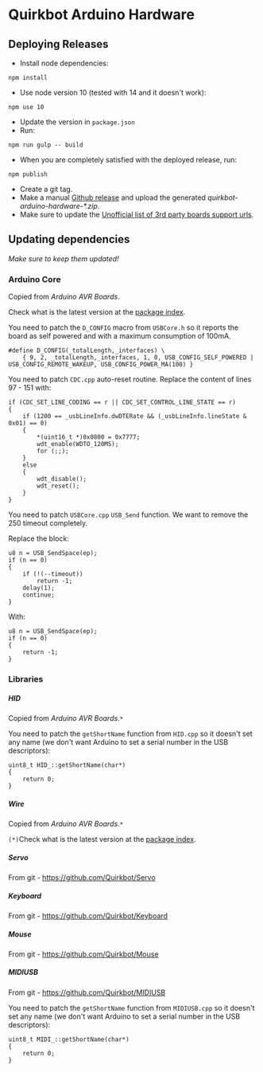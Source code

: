 # Quirkbot Arduino Hardware
## Deploying Releases

- Install node dependencies:
```
npm install
```
- Use node version 10 (tested with 14 and it doesn't work):
```
npm use 10
```
- Update the version in `package.json`
- Run:
```
npm run gulp -- build
```
- When you are completely satisfied with the deployed release, run:
```
npm publish
```
- Create a git tag.
- Make a manual [Github release](https://github.com/Quirkbot/QuirkbotArduinoHardware/releases) and upload the generated _quirkbot-arduino-hardware-*.zip_.
- Make sure to update the [Unofficial list of 3rd party boards support urls](https://github.com/arduino/Arduino/wiki/Unofficial-list-of-3rd-party-boards-support-urls).

## Updating dependencies
*Make sure to keep them updated!*

### Arduino Core
Copied from *Arduino AVR Boards*.

Check what is the latest version at the [package index](http://downloads.arduino.cc/packages/package_index.json).

You need to patch the `D_CONFIG` macro from `USBCore.h` so it reports the board as self powered and with a maximum consumption of 100mA.
```
#define D_CONFIG(_totalLength,_interfaces) \
	{ 9, 2, _totalLength,_interfaces, 1, 0, USB_CONFIG_SELF_POWERED | USB_CONFIG_REMOTE_WAKEUP, USB_CONFIG_POWER_MA(100) }
```

You need to patch `CDC.cpp` auto-reset routine. Replace the content of lines 97 - 151 with:
```
if (CDC_SET_LINE_CODING == r || CDC_SET_CONTROL_LINE_STATE == r)
{
	if (1200 == _usbLineInfo.dwDTERate && (_usbLineInfo.lineState & 0x01) == 0)
	{
		*(uint16_t *)0x0800 = 0x7777;
		wdt_enable(WDTO_120MS);
		for (;;);
	}
	else
	{
		wdt_disable();
		wdt_reset();
	}
}
```

You need to patch `USBCore.cpp` `USB_Send` function. We want to remove the 250
timeout completely.

Replace the block:
```
u8 n = USB_SendSpace(ep);
if (n == 0)
{
    if (!(--timeout))
        return -1;
    delay(1);
    continue;
}
```
With:
```
u8 n = USB_SendSpace(ep);
if (n == 0)
{
    return -1;
}
```

### Libraries
##### HID
Copied from *Arduino AVR Boards*.`*`

You need to patch the `getShortName` function from `HID.cpp` so it doesn't set any name (we don't want Arduino to set a serial number in the USB descriptors):
```
uint8_t HID_::getShortName(char*)
{
    return 0;
}
```

##### Wire
Copied from *Arduino AVR Boards*.`*`

`(*)`Check what is the latest version at the [package index](http://downloads.arduino.cc/packages/package_index.json).

##### Servo
From git - https://github.com/Quirkbot/Servo

##### Keyboard
From git - https://github.com/Quirkbot/Keyboard

##### Mouse
From git - https://github.com/Quirkbot/Mouse

##### MIDIUSB
From git - https://github.com/Quirkbot/MIDIUSB

You need to patch the `getShortName` function from `MIDIUSB.cpp` so it doesn't set any name (we don't want Arduino to set a serial number in the USB descriptors):
```
uint8_t MIDI_::getShortName(char*)
{
    return 0;
}
```
